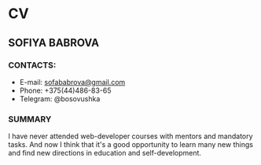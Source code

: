 # CV

## SOFIYA BABROVA

### CONTACTS:
* E-mail: sofababrova@gmail.com
* Phone: +375(44)486-83-65
* Telegram: @bosovushka

### SUMMARY 
I have never attended web-developer courses with mentors and mandatory tasks. And now I think that it's a good opportunity to learn many new things and find new directions in education and self-development.
